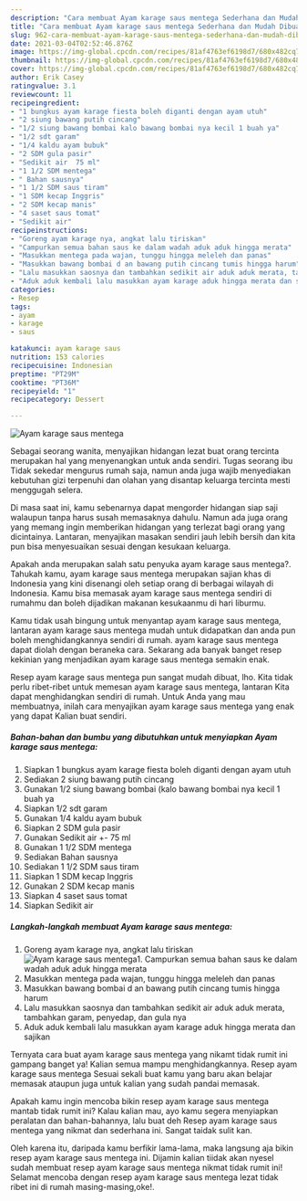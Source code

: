 ```yaml
---
description: "Cara membuat Ayam karage saus mentega Sederhana dan Mudah Dibuat"
title: "Cara membuat Ayam karage saus mentega Sederhana dan Mudah Dibuat"
slug: 962-cara-membuat-ayam-karage-saus-mentega-sederhana-dan-mudah-dibuat
date: 2021-03-04T02:52:46.876Z
image: https://img-global.cpcdn.com/recipes/81af4763ef6198d7/680x482cq70/ayam-karage-saus-mentega-foto-resep-utama.jpg
thumbnail: https://img-global.cpcdn.com/recipes/81af4763ef6198d7/680x482cq70/ayam-karage-saus-mentega-foto-resep-utama.jpg
cover: https://img-global.cpcdn.com/recipes/81af4763ef6198d7/680x482cq70/ayam-karage-saus-mentega-foto-resep-utama.jpg
author: Erik Casey
ratingvalue: 3.1
reviewcount: 11
recipeingredient:
- "1 bungkus ayam karage fiesta boleh diganti dengan ayam utuh"
- "2 siung bawang putih cincang"
- "1/2 siung bawang bombai kalo bawang bombai nya kecil 1 buah ya"
- "1/2 sdt garam"
- "1/4 kaldu ayam bubuk"
- "2 SDM gula pasir"
- "Sedikit air  75 ml"
- "1 1/2 SDM mentega"
- " Bahan sausnya"
- "1 1/2 SDM saus tiram"
- "1 SDM kecap Inggris"
- "2 SDM kecap manis"
- "4 saset saus tomat"
- "Sedikit air"
recipeinstructions:
- "Goreng ayam karage nya, angkat lalu tiriskan"
- "Campurkan semua bahan saus ke dalam wadah aduk aduk hingga merata"
- "Masukkan mentega pada wajan, tunggu hingga meleleh dan panas"
- "Masukkan bawang bombai d an bawang putih cincang tumis hingga harum"
- "Lalu masukkan saosnya dan tambahkan sedikit air aduk aduk merata, tambahkan garam, penyedap, dan gula nya"
- "Aduk aduk kembali lalu masukkan ayam karage aduk hingga merata dan sajikan"
categories:
- Resep
tags:
- ayam
- karage
- saus

katakunci: ayam karage saus 
nutrition: 153 calories
recipecuisine: Indonesian
preptime: "PT29M"
cooktime: "PT36M"
recipeyield: "1"
recipecategory: Dessert

---
```



![Ayam karage saus mentega](https://img-global.cpcdn.com/recipes/81af4763ef6198d7/680x482cq70/ayam-karage-saus-mentega-foto-resep-utama.jpg)

Sebagai seorang wanita, menyajikan hidangan lezat buat orang tercinta merupakan hal yang menyenangkan untuk anda sendiri. Tugas seorang ibu Tidak sekedar mengurus rumah saja, namun anda juga wajib menyediakan kebutuhan gizi terpenuhi dan olahan yang disantap keluarga tercinta mesti menggugah selera.

Di masa  saat ini, kamu sebenarnya dapat mengorder hidangan siap saji walaupun tanpa harus susah memasaknya dahulu. Namun ada juga orang yang memang ingin memberikan hidangan yang terlezat bagi orang yang dicintainya. Lantaran, menyajikan masakan sendiri jauh lebih bersih dan kita pun bisa menyesuaikan sesuai dengan kesukaan keluarga. 



Apakah anda merupakan salah satu penyuka ayam karage saus mentega?. Tahukah kamu, ayam karage saus mentega merupakan sajian khas di Indonesia yang kini disenangi oleh setiap orang di berbagai wilayah di Indonesia. Kamu bisa memasak ayam karage saus mentega sendiri di rumahmu dan boleh dijadikan makanan kesukaanmu di hari liburmu.

Kamu tidak usah bingung untuk menyantap ayam karage saus mentega, lantaran ayam karage saus mentega mudah untuk didapatkan dan anda pun boleh menghidangkannya sendiri di rumah. ayam karage saus mentega dapat diolah dengan beraneka cara. Sekarang ada banyak banget resep kekinian yang menjadikan ayam karage saus mentega semakin enak.

Resep ayam karage saus mentega pun sangat mudah dibuat, lho. Kita tidak perlu ribet-ribet untuk memesan ayam karage saus mentega, lantaran Kita dapat menghidangkan sendiri di rumah. Untuk Anda yang mau membuatnya, inilah cara menyajikan ayam karage saus mentega yang enak yang dapat Kalian buat sendiri.

<!--inarticleads1-->

##### Bahan-bahan dan bumbu yang dibutuhkan untuk menyiapkan Ayam karage saus mentega:

1. Siapkan 1 bungkus ayam karage fiesta boleh diganti dengan ayam utuh
1. Sediakan 2 siung bawang putih cincang
1. Gunakan 1/2 siung bawang bombai (kalo bawang bombai nya kecil 1 buah ya
1. Siapkan 1/2 sdt garam
1. Gunakan 1/4 kaldu ayam bubuk
1. Siapkan 2 SDM gula pasir
1. Gunakan Sedikit air +- 75 ml
1. Gunakan 1 1/2 SDM mentega
1. Sediakan  Bahan sausnya
1. Sediakan 1 1/2 SDM saus tiram
1. Siapkan 1 SDM kecap Inggris
1. Gunakan 2 SDM kecap manis
1. Siapkan 4 saset saus tomat
1. Siapkan Sedikit air




<!--inarticleads2-->

##### Langkah-langkah membuat Ayam karage saus mentega:

1. Goreng ayam karage nya, angkat lalu tiriskan
<img src="https://img-global.cpcdn.com/steps/4f2e77dd26e5dab9/160x128cq70/ayam-karage-saus-mentega-langkah-memasak-1-foto.jpg" alt="Ayam karage saus mentega">1. Campurkan semua bahan saus ke dalam wadah aduk aduk hingga merata
1. Masukkan mentega pada wajan, tunggu hingga meleleh dan panas
1. Masukkan bawang bombai d an bawang putih cincang tumis hingga harum
1. Lalu masukkan saosnya dan tambahkan sedikit air aduk aduk merata, tambahkan garam, penyedap, dan gula nya
1. Aduk aduk kembali lalu masukkan ayam karage aduk hingga merata dan sajikan




Ternyata cara buat ayam karage saus mentega yang nikamt tidak rumit ini gampang banget ya! Kalian semua mampu menghidangkannya. Resep ayam karage saus mentega Sesuai sekali buat kamu yang baru akan belajar memasak ataupun juga untuk kalian yang sudah pandai memasak.

Apakah kamu ingin mencoba bikin resep ayam karage saus mentega mantab tidak rumit ini? Kalau kalian mau, ayo kamu segera menyiapkan peralatan dan bahan-bahannya, lalu buat deh Resep ayam karage saus mentega yang nikmat dan sederhana ini. Sangat taidak sulit kan. 

Oleh karena itu, daripada kamu berfikir lama-lama, maka langsung aja bikin resep ayam karage saus mentega ini. Dijamin kalian tiidak akan nyesel sudah membuat resep ayam karage saus mentega nikmat tidak rumit ini! Selamat mencoba dengan resep ayam karage saus mentega lezat tidak ribet ini di rumah masing-masing,oke!.

